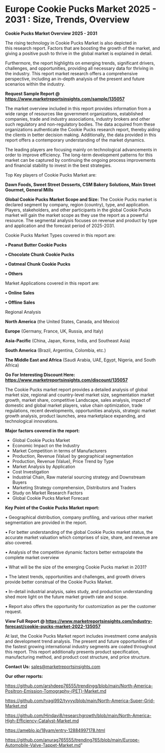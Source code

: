  # Europe Cookie Pucks Market 2025 - 2031 : Size, Trends, Overview

<Strong> Cookie Pucks Market Overview 2025 - 2031</strong>

The rising technology in Cookie Pucks Market is also depicted in this research report. Factors that are boosting the growth of the market, and giving a positive push to thrive in the global market is explained in detail.

Furthermore, the report highlights on emerging trends, significant drivers, challenges, and opportunities, providing all necessary data for thriving in the industry. This report market research offers a comprehensive perspective, including an in-depth analysis of the present and future scenarios within the industry.

<strong>Request Sample Report @ <a href=https://www.marketreportsinsights.com/sample/135057>https://www.marketreportsinsights.com/sample/135057</a></strong>

The market overview included in this report provides information from a wide range of resources like government organizations, established companies, trade and industry associations, industry brokers and other such regulatory and non-regulatory bodies. The data acquired from these organizations authenticate the Cookie Pucks research report, thereby aiding the clients in better decision making. Additionally, the data provided in this report offers a contemporary understanding of the market dynamics.

The leading players are focusing mainly on technological advancements in order to improve efficiency. The long-term development patterns for this market can be captured by continuing the ongoing process improvements and financial stability to invest in the best strategies.

Top Key players of Cookie Pucks Market are:

<strong>Dawn Foods, Sweet Street Desserts, CSM Bakery Solutions, Main Street Gourmet, General Mills</strong>

<strong><b>Global Cookie Pucks Market Scope and Size:</b></strong>
The Cookie Pucks market is declared segment by company, region (country), type, and application. Players, stakeholders, and other participants in the global Cookie Pucks market will gain the market scope as they use the report as a powerful resource. The segmental analysis focuses on revenue and product by type and application and the forecast period of 2025-2031.

Cookie Pucks Market Types covered in this report are:

<strong>• Peanut Butter Cookie Pucks

• Chocolate Chunk Cookie Pucks

• Oatmeal Chunk Cookie Pucks

• Others</strong>

Market Applications covered in this report are:

<strong>• Online Sales

• Offline Sales</strong> 

Regional Analysis

<strong>North America</strong> (the United States, Canada, and Mexico)

<strong>Europe</strong> (Germany, France, UK, Russia, and Italy)

<strong>Asia-Pacific</strong> (China, Japan, Korea, India, and Southeast Asia)

<strong>South America</strong> (Brazil, Argentina, Colombia, etc.)

<strong>The Middle East and Africa</strong> (Saudi Arabia, UAE, Egypt, Nigeria, and South Africa)

<strong>Go For Interesting Discount Here: <a href=https://www.marketreportsinsights.com/discount/135057>https://www.marketreportsinsights.com/discount/135057</a></strong>

The Cookie Pucks market report provides a detailed analysis of global market size, regional and country-level market size, segmentation market growth, market share, competitive Landscape, sales analysis, impact of domestic and global market players, value chain optimization, trade regulations, recent developments, opportunities analysis, strategic market growth analysis, product launches, area marketplace expanding, and technological innovations.

<strong><b>Major factors covered in the report:</b></strong>
<ul>
  <li>Global Cookie Pucks Market </li>
  <li>Economic Impact on the Industry</li>
  <li>Market Competition in terms of Manufacturers</li>
  <li>Production, Revenue (Value) by geographical segmentation</li>
  <li>Production, Revenue (Value), Price Trend by Type</li>
  <li>Market Analysis by Application</li>
  <li>Cost Investigation</li>
  <li>Industrial Chain, Raw material sourcing strategy and Downstream Buyers</li>
  <li>Marketing Strategy comprehension, Distributors and Traders</li>
  <li>Study on Market Research Factors</li>
  <li>Global Cookie Pucks Market Forecast</li>
</ul>

<strong><b>Key Point of the Cookie Pucks Market report:</b></strong>

• Geographical distribution, company profiling, and various other market segmentation are provided in the report.

• For better understanding of the global Cookie Pucks market status, the accurate market valuation which comprises of size, share, and revenue are also covered.

• Analysis of the competitive dynamic factors better extrapolate the complete market overview

• What will be the size of the emerging Cookie Pucks market in 2031?

• The latest trends, opportunities and challenges, and growth drivers provide better construal of the Cookie Pucks Market.

• In-detail industrial analysis, sales study, and production understanding shed more light on the future market growth rate and scope.

• Report also offers the opportunity for customization as per the customer request.

<strong><b>View Full Report @ <a href=https://www.marketreportsinsights.com/industry-forecast/cookie-pucks-market-2022-135057>https://www.marketreportsinsights.com/industry-forecast/cookie-pucks-market-2022-135057</a></b></strong>


At last, the Cookie Pucks Market report includes investment come analysis and development trend analysis. The present and future opportunities of the fastest growing international industry segments are coated throughout this report. This report additionally presents product specification, manufacturing method, and product cost structure, and price structure.

<strong>Contact Us:</strong>
sales@marketreportsinsights.com

<strong>Our other reports:</strong>

<a href=https://github.com/arshdeep76555/trendingg/blob/main/North-America-Positron-Emission-Tomography-(PET)-Market.md>https://github.com/arshdeep76555/trendingg/blob/main/North-America-Positron-Emission-Tomography-(PET)-Market.md</a>

<a href=https://github.com/tyagi992/tyyyy/blob/main/North-America-Super-Grid-Market.md>https://github.com/tyagi992/tyyyy/blob/main/North-America-Super-Grid-Market.md</a>

<a href=https://github.com/Hindavi8/researchgrowth/blob/main/North-America-High-Efficiency-Catalyst-Market.md>https://github.com/Hindavi8/researchgrowth/blob/main/North-America-High-Efficiency-Catalyst-Market.md</a>

<a href=https://ameblo.jp/18yam/entry-12884997178.html>https://ameblo.jp/18yam/entry-12884997178.html</a>

<a href=https://github.com/anurag765555/trending765/blob/main/Europe-Automobile-Valve-Tappet-Market.md>https://github.com/anurag765555/trending765/blob/main/Europe-Automobile-Valve-Tappet-Market.md</a>"
